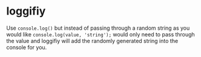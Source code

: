 # loggifiy

Use `console.log()` but instead of passing through a random string as you would like `console.log(value, 'string');` would only need to pass through the value and loggifiy will add the randomly generated string into the console for you.

